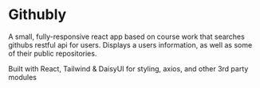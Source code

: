# Githubly

A small, fully-responsive react app based on course work that searches githubs restful api for users.
Displays a users information, as well as some of their public repositories.

Built with React, Tailwind & DaisyUI for styling, axios, and other 3rd party modules
